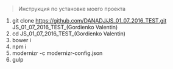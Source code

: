 > Инструкция по установке моего проекта

1. git clone https://github.com/DANADJ/JS_01_07_2016_TEST.git JS_01_07_2016_TEST_(Gordienko Valentin)
2. cd JS_01_07_2016_TEST_(Gordienko Valentin)
3. bower i
4. npm i
5. modernizr -c modernizr-config.json
6. gulp